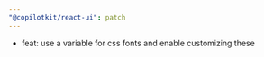 ```yaml
---
"@copilotkit/react-ui": patch
---
```


- feat: use a variable for css fonts and enable customizing these
